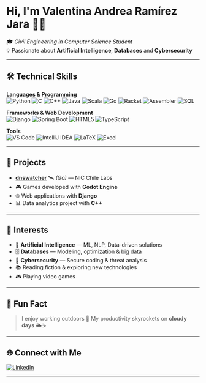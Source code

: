# Hi, I'm **Valentina Andrea Ramírez Jara 👩‍💻**

🎓 *Civil Engineering in Computer Science Student*  
💡 Passionate about **Artificial Intelligence**, **Databases** and **Cybersecurity**  

---

## 🛠️ Technical Skills  

**Languages & Programming**  
![Python](https://img.shields.io/badge/Python-3776AB?style=flat&logo=python&logoColor=white)   ![C](https://img.shields.io/badge/C-00599C?style=flat&logo=c&logoColor=white)   ![C++](https://img.shields.io/badge/C++-00599C?style=flat&logo=cplusplus&logoColor=white)   ![Java](https://img.shields.io/badge/Java-ED8B00?style=flat&logo=openjdk&logoColor=white)   ![Scala](https://img.shields.io/badge/Scala-DC322F?style=flat&logo=scala&logoColor=white) ![Go](https://img.shields.io/badge/Go-00ADD8?style=flat&logo=go&logoColor=white) ![Racket](https://img.shields.io/badge/Racket-9F1D20?style=flat&logo=racket&logoColor=white)   ![Assembler](https://img.shields.io/badge/Assembly-525252?style=flat&logo=asm&logoColor=white)   ![SQL](https://img.shields.io/badge/SQL-336791?style=flat&logo=postgresql&logoColor=white)  

**Frameworks & Web Development**  
![Django](https://img.shields.io/badge/Django-092E20?style=flat&logo=django&logoColor=white)   ![Spring Boot](https://img.shields.io/badge/Springboot-6DB33F?style=flat&logo=springboot&logoColor=white)   ![HTML5](https://img.shields.io/badge/HTML5-E34F26?style=flat&logo=html5&logoColor=white)   ![TypeScript](https://img.shields.io/badge/TypeScript-007ACC?style=flat&logo=typescript&logoColor=white)  

**Tools**  
![VS Code](https://img.shields.io/badge/VS_Code-0078d7?style=flat&logo=visual-studio-code&logoColor=white)   ![IntelliJ IDEA](https://img.shields.io/badge/IntelliJ_IDEA-000000?style=flat&logo=intellij-idea&logoColor=white)   ![LaTeX](https://img.shields.io/badge/LaTeX-008080?style=flat&logo=latex&logoColor=white)   ![Excel](https://img.shields.io/badge/Excel-217346?style=flat&logo=microsoft-excel&logoColor=white)  

---

## 🚀 Projects  

- **[dnswatcher](https://niclabs.cl/)** 🛰️ *(Go)* — NIC Chile Labs  
- 🎮 Games developed with **Godot Engine**  
- 🌐 Web applications with **Django**  
- 📊 Data analytics project with **C++**  

---

## 🎯 Interests  

- 🤖 **Artificial Intelligence** — ML, NLP, Data-driven solutions  
- 🗄️ **Databases** — Modeling, optimization & big data  
- 🔐 **Cybersecurity** — Secure coding & threat analysis  
- 📚 Reading fiction & exploring new technologies  
- 🎮 Playing video games  

---

## 🌱 Fun Fact  
> I enjoy working outdoors 🎐
> My productivity skyrockets on **cloudy days** 🌥️☕  
  

---

## 🌐 Connect with Me  

[![LinkedIn](https://img.shields.io/badge/LinkedIn-Valentina%20Ramírez-blue?style=flat&logo=linkedin)](https://www.linkedin.com/in/valentina-andrea-ramírez-jara)  

---
